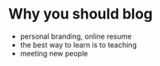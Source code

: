 # Why you should blog

- personal branding, online resume
- the best way to learn is to teaching
- meeting new people

